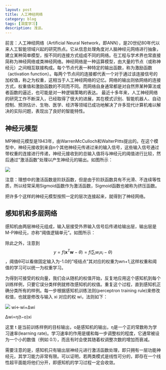 ```yaml
---
layout: post
title: 人工神经网络
category: blog
tags: [深度学习]
description: 浅谈。
---
```


前言：人工神经网络（Artificial Neural Network，即ANN），是20世纪80年代以来人工智能领域兴起的研究热点。它从信息处理角度对人脑神经元网络进行抽象， 建立某种简单模型，按不同的连接方式组成不同的网络。在工程与学术界也常直接简称为神经网络或类神经网络。神经网络是一种运算模型，由大量的节点（或称神经元）之间相互联接构成。每个节点代表一种特定的输出函数，称为激励函数（activation function）。每两个节点间的连接都代表一个对于通过该连接信号的加权值，称之为权重，这相当于人工神经网络的记忆。网络的输出则依网络的连接方式，权重值和激励函数的不同而不同。而网络自身通常都是对自然界某种算法或者函数的逼近，也可能是对一种逻辑策略的表达。 
最近十多年来，人工神经网络的研究工作不断深入，已经取得了很大的进展，其在模式识别、智能机器人、自动控制、预测估计、生物、医学、经济等领域已成功地解决了许多现代计算机难以解决的实际问题，表现出了良好的智能特性。 

## 神经元模型

MP神经元模型是1943年，由WarrenMcCulloch和WalterPitts提出的。在这个模型中，神经元接收到来自n个其他神经元传递过来的输入信号，这些输入信号通过带权重的连接进行传递，神经元接收到的总输入值将与神经元的阈值进行比较，然后通过“激活函数”处理以产生神经元的输出。如图所示：

![](1)

注意：理想中的激活函数是阶跃函数，但是由于阶跃函数具有不光滑、不连续等性质，所以经常采用Sigmoid函数作为激活函数，Sigmoid函数也被称为挤压函数。

把许多个这样的神经元模型按照一定的层次连接起来，就得到了神经网络。 

## 感知机和多层网络 

感知机由两层神经元组成，输入层接受外界输入信号后传递给输出层，输出层是M-P神经元，亦称“阈值逻辑单元”。如图所示：

除此之外，注意到$$y=f\left(\mathbf{x}^T\mathbf{w}-\theta\right)=f\left(\sum_iw_ix_i-\theta\right)$$，阈值θ可以看做固定输入为-1.0的”哑结点”其对应的权重为wn+1,这样权重和阈值的学习可以统一为权重学习。 

为得到可接受的权向量，我们会从随机的权值开始，反复地应用这个感知机到每个训练样例，只要它误分类样例就修改感知机的权值。重复这个过程，直到感知机正确分类所有的样例。每一步根据感知机训练法则(perceptron training rule)来修改权值，也就是修改与输入 xi 对应的权 wi，法则如下：

![](2)
wi←wi+Δwi  

Δwi=η(t−o)xi  

这里 t 是当前训练样例的目标输出，o是感知机的输出，η是一个正的常数称为学习速率(learning rate)。学习速率的作用是缓和每一步调整权的程度，它通常被设为一个小的数值（例如 0.1），而且有时会使其随着权调整次数的增加而衰减。  

需要注意的是，感知机只有输出层神经元进行激活函数处理，即只拥有一层功能神经元，其学习能力非常有限。可以证明，若两类模式是线性可分的，即存在一个线性超平面能将他们分开，即感知机的学习过程一定会收敛。
